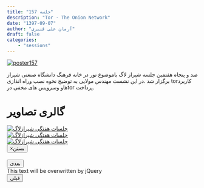 ```yaml
---
title: "جلسه 157"
description: "Tor - The Onion Network"
date: "1397-09-07"
author: "آرمان علی قنبری"
draft: false
categories:
    - "sessions"
---
```

[![poster157](../../img/posters/poster157.jpg)](../..۷/img/poster157)

صد و پنجاه هفتمین جلسه شیراز لاگ باموضوع تور در خانه فرهنگ دانشگاه صنعتی شیراز برگزار شد .در این نشست مهندس مولایی به توضیح نحوه نصب وراه انذازی torکاربرد  هاو وسرویس های مخفی درtor  پرداخت.

<div class="row">
    <div class="col-lg-12">
        <h1 class="page-header">گالری تصاویر</h1>    
            <div class="col-lg-4 col-md-4 col-xs-6 thumb">
            <a class="thumbnail" href="#" data-image-id="" data-toggle="modal" data-title="نشست هفتگی شیرازلاگ با حضور جمعی از دوستان" data-caption="" data-image="../../img/photo_2018-12-14_01-29-12.jpg" data-target="#image-gallery">
              <img class="img-responsive" src="../../img/photo_2018-12-14_01-29-12.jpg" 
              alt="جلسات هفتگی شیرازلاگ">
            </a>
        </div>

  <div class="col-lg-4 col-md-4 col-xs-6 thumb">
            <a class="thumbnail" href="#" data-image-id="" data-toggle="modal" data-title="نشست هفتگی شیرازلاگ با حضور جمعی از دوستان" data-caption="" data-image="../../img/photo_2018-11-28_23-29-16.jpg" data-target="#image-gallery">
                <img class="img-responsive" src="../../img/photo_2018-11-28_23-29-16.jpg" 
                alt="جلسات هفتگی شیرازلاگ">
            </a>
        </div>
            <div class="col-lg-4 col-md-4 col-xs-6 thumb">
            <a class="thumbnail" href="#" data-image-id="" data-toggle="modal" data-title="نشست هفتگی شیرازلاگ با حضور جمعی از دوستان" data-caption="" data-image="../..//img/photo_2018-11-28_23-29-27.jpg" data-target="#image-gallery">
                <img class="img-responsive" src="../..//img/photo_2018-11-28_23-29-27.jpg" 
                alt="جلسات هفتگی شیرازلاگ">
            </a>
        </div>
<div class="modal fade" id="image-gallery" tabindex="-1" role="dialog" aria-labelledby="myModalLabel" aria-hidden="true">
    <div class="modal-dialog">
        <div class="modal-content">
            <div class="modal-header">
                <button type="button" class="close" data-dismiss="modal"><span aria-hidden="true">×</span><span class="sr-only">بستن</span></button>
                <h4 class="modal-title" id="image-gallery-title"></h4>
            </div>
            <div class="modal-body">
                <img id="image-gallery-image" class="img-responsive" src="">
            </div>
            <div class="modal-footer">
                <div class="col-md-2">
                    <button type="button" class="btn btn-primary" id="show-previous-image">بعدی</button>
                </div>
                <div class="col-md-8 text-justify" id="image-gallery-caption">
                    This text will be overwritten by jQuery
                </div>
                <div class="col-md-2">
                    <button type="button" id="show-next-image" class="btn btn-default">قبلی</button>
                </div>
            </div>
        </div>
    </div>
</div>